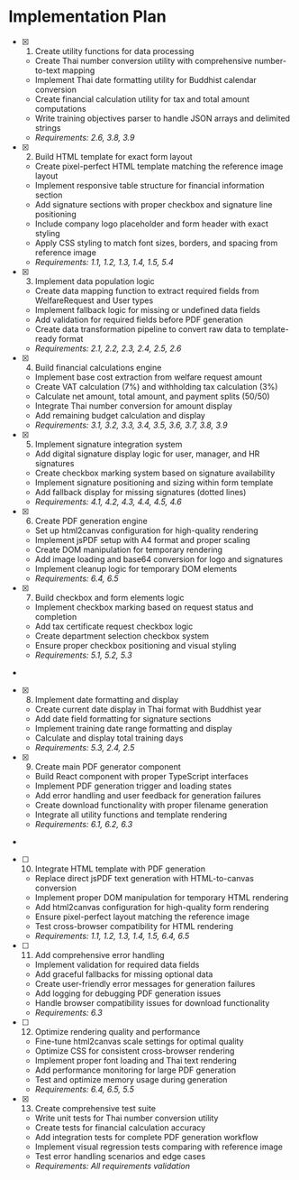 # Implementation Plan

- [x] 1. Create utility functions for data processing


  - Create Thai number conversion utility with comprehensive number-to-text mapping
  - Implement Thai date formatting utility for Buddhist calendar conversion
  - Create financial calculation utility for tax and total amount computations
  - Write training objectives parser to handle JSON arrays and delimited strings
  - _Requirements: 2.6, 3.8, 3.9_

- [x] 2. Build HTML template for exact form layout


  - Create pixel-perfect HTML template matching the reference image layout
  - Implement responsive table structure for financial information section
  - Add signature sections with proper checkbox and signature line positioning
  - Include company logo placeholder and form header with exact styling
  - Apply CSS styling to match font sizes, borders, and spacing from reference image
  - _Requirements: 1.1, 1.2, 1.3, 1.4, 1.5, 5.4_

- [x] 3. Implement data population logic





  - Create data mapping function to extract required fields from WelfareRequest and User types
  - Implement fallback logic for missing or undefined data fields
  - Add validation for required fields before PDF generation
  - Create data transformation pipeline to convert raw data to template-ready format
  - _Requirements: 2.1, 2.2, 2.3, 2.4, 2.5, 2.6_

- [x] 4. Build financial calculations engine




  - Implement base cost extraction from welfare request amount
  - Create VAT calculation (7%) and withholding tax calculation (3%)
  - Calculate net amount, total amount, and payment splits (50/50)
  - Integrate Thai number conversion for amount display
  - Add remaining budget calculation and display
  - _Requirements: 3.1, 3.2, 3.3, 3.4, 3.5, 3.6, 3.7, 3.8, 3.9_

- [x] 5. Implement signature integration system




  - Add digital signature display logic for user, manager, and HR signatures
  - Create checkbox marking system based on signature availability
  - Implement signature positioning and sizing within form template
  - Add fallback display for missing signatures (dotted lines)
  - _Requirements: 4.1, 4.2, 4.3, 4.4, 4.5, 4.6_

- [x] 6. Create PDF generation engine




  - Set up html2canvas configuration for high-quality rendering
  - Implement jsPDF setup with A4 format and proper scaling
  - Create DOM manipulation for temporary rendering
  - Add image loading and base64 conversion for logo and signatures
  - Implement cleanup logic for temporary DOM elements
  - _Requirements: 6.4, 6.5_

- [x] 7. Build checkbox and form elements logic




  - Implement checkbox marking based on request status and completion
  - Add tax certificate request checkbox logic
  - Create department selection checkbox system
  - Ensure proper checkbox positioning and visual styling
  - _Requirements: 5.1, 5.2, 5.3_
-

- [x] 8. Implement date formatting and display



  - Create current date display in Thai format with Buddhist year
  - Add date field formatting for signature sections
  - Implement training date range formatting and display
  - Calculate and display total training days
  - _Requirements: 5.3, 2.4, 2.5_


- [x] 9. Create main PDF generator component


  - Build React component with proper TypeScript interfaces
  - Implement PDF generation trigger and loading states
  - Add error handling and user feedback for generation failures
  - Create download functionality with proper filename generation
  - Integrate all utility functions and template rendering
  - _Requirements: 6.1, 6.2, 6.3_
-

- [ ] 10. Integrate HTML template with PDF generation
  - Replace direct jsPDF text generation with HTML-to-canvas conversion
  - Implement proper DOM manipulation for temporary HTML rendering
  - Add html2canvas configuration for high-quality form rendering
  - Ensure pixel-perfect layout matching the reference image
  - Test cross-browser compatibility for HTML rendering
  - _Requirements: 1.1, 1.2, 1.3, 1.4, 1.5, 6.4, 6.5_

- [ ] 11. Add comprehensive error handling
  - Implement validation for required data fields
  - Add graceful fallbacks for missing optional data
  - Create user-friendly error messages for generation failures
  - Add logging for debugging PDF generation issues
  - Handle browser compatibility issues for download functionality
  - _Requirements: 6.3_

- [ ] 12. Optimize rendering quality and performance
  - Fine-tune html2canvas scale settings for optimal quality
  - Optimize CSS for consistent cross-browser rendering
  - Implement proper font loading and Thai text rendering
  - Add performance monitoring for large PDF generation
  - Test and optimize memory usage during generation
  - _Requirements: 6.4, 6.5, 5.5_

- [x] 13. Create comprehensive test suite
  - Write unit tests for Thai number conversion utility
  - Create tests for financial calculation accuracy
  - Add integration tests for complete PDF generation workflow
  - Implement visual regression tests comparing with reference image
  - Test error handling scenarios and edge cases
  - _Requirements: All requirements validation_